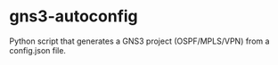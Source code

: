 # gns3-autoconfig
Python script that generates a GNS3 project (OSPF/MPLS/VPN) from a config.json file.
